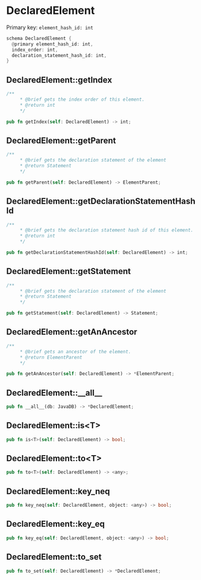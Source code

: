 # DeclaredElement

Primary key: `element_hash_id: int`

```rust
schema DeclaredElement {
  @primary element_hash_id: int,
  index_order: int,
  declaration_statement_hash_id: int,
}
```
## DeclaredElement::getIndex

```rust
/**
     * @brief gets the index order of this element.
     * @return int
     */
```
```rust
pub fn getIndex(self: DeclaredElement) -> int;
```
## DeclaredElement::getParent

```rust
/**
     * @brief gets the declaration statement of the element
     * @return Statement 
     */
```
```rust
pub fn getParent(self: DeclaredElement) -> ElementParent;
```
## DeclaredElement::getDeclarationStatementHashId

```rust
/**
     * @brief gets the declaration statement hash id of this element.
     * @return int
     */
```
```rust
pub fn getDeclarationStatementHashId(self: DeclaredElement) -> int;
```
## DeclaredElement::getStatement

```rust
/**
     * @brief gets the declaration statement of the element
     * @return Statement 
     */
```
```rust
pub fn getStatement(self: DeclaredElement) -> Statement;
```
## DeclaredElement::getAnAncestor

```rust
/**
     * @brief gets an ancestor of the element.
     * @return ElementParent 
     */
```
```rust
pub fn getAnAncestor(self: DeclaredElement) -> *ElementParent;
```
## DeclaredElement::\_\_all\_\_

```rust
pub fn __all__(db: JavaDB) -> *DeclaredElement;
```
## DeclaredElement::is\<T\>

```rust
pub fn is<T>(self: DeclaredElement) -> bool;
```
## DeclaredElement::to\<T\>

```rust
pub fn to<T>(self: DeclaredElement) -> <any>;
```
## DeclaredElement::key\_neq

```rust
pub fn key_neq(self: DeclaredElement, object: <any>) -> bool;
```
## DeclaredElement::key\_eq

```rust
pub fn key_eq(self: DeclaredElement, object: <any>) -> bool;
```
## DeclaredElement::to\_set

```rust
pub fn to_set(self: DeclaredElement) -> *DeclaredElement;
```
